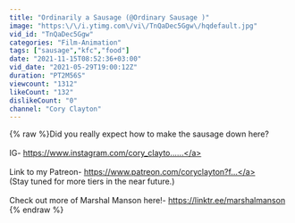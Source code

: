 ```yaml
---
title: "Ordinarily a Sausage (@Ordinary Sausage )"
image: "https:\/\/i.ytimg.com\/vi\/TnQaDec5Ggw\/hqdefault.jpg"
vid_id: "TnQaDec5Ggw"
categories: "Film-Animation"
tags: ["sausage","kfc","food"]
date: "2021-11-15T08:52:36+03:00"
vid_date: "2021-05-29T19:00:12Z"
duration: "PT2M56S"
viewcount: "1312"
likeCount: "132"
dislikeCount: "0"
channel: "Cory Clayton"
---
```

{% raw %}Did you really expect how to make the sausage down here?<br /><br />IG- <a rel="nofollow" target="blank" href="https://www.instagram.com/cory_clayto......">https://www.instagram.com/cory_clayto......</a><br /><br />Link to my Patreon- <a rel="nofollow" target="blank" href="https://www.patreon.com/coryclayton?f...">https://www.patreon.com/coryclayton?f...</a><br />(Stay tuned for more tiers in the near future.)<br /><br />Check out more of Marshal Manson here!- <a rel="nofollow" target="blank" href="https://linktr.ee/marshalmanson​​">https://linktr.ee/marshalmanson​​</a>{% endraw %}

